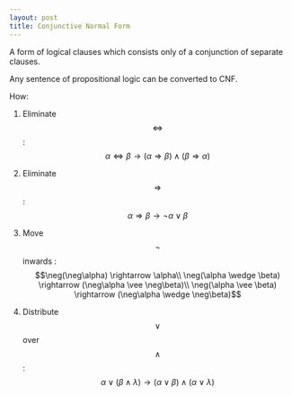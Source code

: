 ```yaml
---
layout: post
title: Conjunctive Normal Form
---
```


A form of logical clauses which consists only of a conjunction of separate clauses.

Any sentence of propositional logic can be converted to CNF.

How:

1. Eliminate $$\Leftrightarrow$$
: $$\alpha \Leftrightarrow \beta \rightarrow (\alpha \Rightarrow \beta) \wedge (\beta \Rightarrow \alpha)$$

2. Eliminate $$\Rightarrow$$
: $$\alpha \Rightarrow \beta \rightarrow \neg\alpha \vee \beta$$

3. Move $$\neg$$ inwards
: $$\neg(\neg\alpha) \rightarrow \alpha\\ \neg(\alpha \wedge \beta) \rightarrow (\neg\alpha \vee \neg\beta)\\ \neg(\alpha \vee \beta) \rightarrow (\neg\alpha \wedge \neg\beta)$$

4. Distribute $$\vee$$ over $$\wedge$$
: $$\alpha \vee (\beta \wedge \lambda) \rightarrow (\alpha \vee \beta) \wedge (\alpha \vee \lambda)$$
